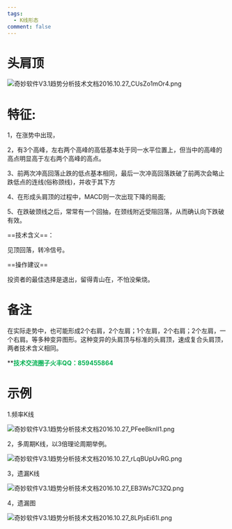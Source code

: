 ```yaml
---
tags:
  - K线形态
comment: false
---
```

# 头肩顶

![奇妙软件V3.1趋势分析技术文档2016.10.27_CUsZo1mOr4.png](https://cloudflare-imgbed-dp1.pages.dev/file/1726945380355_奇妙软件V3.1趋势分析技术文档2016.10.27_CUsZo1mOr4.png)

# 特征:

1，在涨势中出现，

2，有3个高峰，左右两个高峰的高低基本处于同一水平位置上，但当中的高峰的高点明显高于左右两个高峰的高点。

3、前两次冲高回落止跌的低点基本相同，最后一次冲高回落跌破了前两次会略止跌低点的连线(俗称颈线)，并收于其下方

4、在形成头肩顶的过程中，MACD则一次出现下降的局面;

5、在跌破颈线之后，常常有一个回抽，在颈线附近受阻回落，从而确认向下跌破有效。

==技术含义==：

见顶回落，转冷信号。

==操作建议==

投资者的最佳选择是退出，留得青山在，不怕没柴烧。

# 备注

在实际走势中，也可能形成2个右肩，2个左肩；1个左肩，2个右肩；2个左肩，一个右肩。等多种变异图形。这种变异的头肩顶与标准的头肩顶，速成复合头肩顶，两者技术含义相同。

 **<font color="#00b050">**技术交流圈子火丰QQ：859455864**</font>
 
# 示例

1.频率K线

![奇妙软件V3.1趋势分析技术文档2016.10.27_PFeeBknlI1.png](https://cloudflare-imgbed-dp1.pages.dev/file/1726946004948_奇妙软件V3.1趋势分析技术文档2016.10.27_PFeeBknlI1.png)

2，多周期K线，以3倍理论周期举例。

![奇妙软件V3.1趋势分析技术文档2016.10.27_rLqBUpUvRG.png](https://cloudflare-imgbed-dp1.pages.dev/file/1726946089787_奇妙软件V3.1趋势分析技术文档2016.10.27_rLqBUpUvRG.png)

3，遗漏K线

![奇妙软件V3.1趋势分析技术文档2016.10.27_EB3Ws7C3ZQ.png](https://cloudflare-imgbed-dp1.pages.dev/file/1726946180614_奇妙软件V3.1趋势分析技术文档2016.10.27_EB3Ws7C3ZQ.png)

4，遗漏图

![奇妙软件V3.1趋势分析技术文档2016.10.27_8LPjsEi61l.png](https://cloudflare-imgbed-dp1.pages.dev/file/1726946255806_奇妙软件V3.1趋势分析技术文档2016.10.27_8LPjsEi61l.png)


